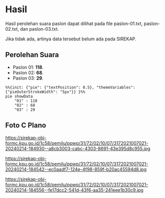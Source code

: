 # Hasil

Hasil perolehan suara paslon dapat dilihat pada file paslon-01.txt, paslon-02.txt, dan paslon-03.txt.

Jika tidak ada, artinya data tersebut belum ada pada SIREKAP.

## Perolehan Suara

 * Paslon 01: **118**.
 * Paslon 02: **68**.
 * Paslon 03: **29**.

```mermaid
%%{init: {"pie": {"textPosition": 0.5}, "themeVariables": {"pieOuterStrokeWidth": "5px"}} }%%
pie showData
    "01" : 118
    "02" : 68
    "03" : 29
```
## Foto C Plano

https://sirekap-obj-formc.kpu.go.id/1c58/pemilu/ppwp/31/72/02/10/07/3172021007021-20240214-184930--a8cb3003-cabc-4303-8691-43e395d8c955.jpg

https://sirekap-obj-formc.kpu.go.id/1c58/pemilu/ppwp/31/72/02/10/07/3172021007021-20240214-184542--ec0aadf7-124e-4f98-859f-b20ac45594d8.jpg

https://sirekap-obj-formc.kpu.go.id/1c58/pemilu/ppwp/31/72/02/10/07/3172021007021-20240214-184556--fe17dcc2-541d-43f6-aa35-241eee1b30c9.jpg
